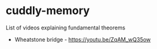 # cuddly-memory
List of videos explaining fundamental theorems
  -  Wheatstone bridge - https://youtu.be/ZqAM_wQ35ow
